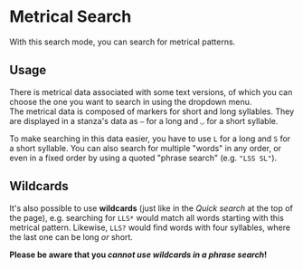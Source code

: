 # Metrical Search

With this search mode, you can search for metrical patterns.

## Usage

There is metrical data associated with some text versions, of which you can choose the one you want to search in using the dropdown menu.  
The metrical data is composed of markers for short and long syllables. They are displayed in a stanza's data as `—` for a long and `◡` for a short syllable.

To make searching in this data easier, you have to use `L` for a long and `S` for a short syllable. You can also search for multiple "words" in any order, or even in a fixed order by using a quoted "phrase search" (e.g. `"LSS SL"`).

## Wildcards

It's also possible to use **wildcards** (just like in the _Quick search_ at the top of the page), e.g. searching for `LLS*` would match all words starting with this metrical pattern. Likewise, `LLS?` would find words with four syllables, where the last one can be long _or_ short.

**Please be aware that you _cannot use wildcards in a phrase search_!**